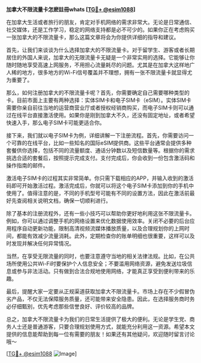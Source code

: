 **加拿大不限流量卡怎麽註冊whats [[TG💪+ @esim1088](https://t.me/s/esim1088)]**

在加拿大生活或者旅行的朋友，肯定对手机网络的需求非常大。无论是日常通信、社交媒体，还是工作学习，稳定的网络支持都是必不可少的。如果你正在考虑购买一张加拿大的不限流量卡，那么这篇文章将会为你提供详细的指导和建议。

首先，让我们来谈谈为什么选择加拿大的不限流量卡。对于留学生、游客或者长期居住的外国人来说，加拿大的无限流量卡无疑是一个非常实用的选择。它能够让你随时随地享受高速上网服务，不用担心流量耗尽的问题。尤其是在加拿大这样地广人稀的地方，很多地方的Wi-Fi信号覆盖并不理想，拥有一张不限流量卡就显得尤为重要了。

那么，如何注册加拿大的不限流量卡呢？首先，你需要确定自己需要哪种类型的卡。目前市面上主要有两种选择：实体SIM卡和电子SIM卡（eSIM）。实体SIM卡需要你亲自前往当地的运营商营业厅或者授权经销商购买，而电子SIM卡则可以通过在线平台直接激活使用。如果你是刚到加拿大不久，还没有固定地址，或者希望快速入手，那么电子SIM卡可能更适合你。

接下来，我们就以电子SIM卡为例，详细讲解一下注册流程。首先，你需要访问一个可靠的在线平台，比如一些知名的国际eSIM提供商。这些平台通常会提供多种套餐供你选择，包括不同的流量额度、通话分钟数以及短信数量等。根据你的需求挑选合适的套餐后，按照提示完成支付。支付完成后，你会收到一份包含激活码和操作指南的邮件。

激活电子SIM卡的过程其实非常简单。你只需下载相应的APP，并输入收到的激活码即可开始激活过程。激活完成后，你就可以将这个电子SIM卡添加到你的手机中使用了。值得注意的是，不同的手机型号可能有不同的设置方法，因此在激活前最好先查阅相关说明文档，确保一切顺利进行。

除了基本的注册流程外，还有一些小技巧可以帮助你更好地利用这张不限流量卡。例如，你可以通过调整手机的网络设置来优化数据使用效率。关闭不必要的后台应用程序自动更新功能，限制高清视频流媒体播放质量，以及合理规划你的上网时间，都能有效减少流量消耗。此外，定期检查你的账单明细也很重要，这样可以及时发现并解决任何异常情况。

当然，在享受无限流量的同时，也要注意遵守当地的相关法律法规。比如，在公共场所使用公共Wi-Fi时要保护个人信息安全；不要滥用网络资源，避免发送垃圾信息或参与非法活动。只有做到合法合规地使用网络，才能真正享受到便利带来的乐趣。

最后，提醒大家一定要从正规渠道获取加拿大不限流量卡。市场上存在不少假冒伪劣产品，不仅无法保障服务质量，还可能带来安全隐患。因此，在选择服务商时务必仔细甄别，优先考虑那些信誉良好、评价较高的品牌。

总之，加拿大不限流量卡为我们的日常生活提供了极大的便利。无论是学生党、商务人士还是普通游客，只要合理规划使用方式，就能充分利用这一资源。希望本文提供的信息能帮助到每一位有需要的朋友！如果还有其他疑问，欢迎随时留言讨论哦～

[[TG💪+ @esim1088](https://t.me/s/esim1088) ![Image](https://i.postimg.cc/4NQfJmqS/Snipaste-2025-05-13-00-14-12.png)]